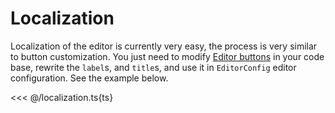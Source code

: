 # Localization

Localization of the editor is currently very easy, the process is very similar to button customization.
You just need to modify [Editor buttons](https://github.com/Raiper34/ngx-simple-text-editor/blob/main/projects/ngx-simple-text-editor/src/lib/constants/editor-buttons.ts) in your code base, rewrite the `label`s, and `title`s, and use it in `EditorConfig` editor configuration.
See the example below.

<<< @/localization.ts{ts}
